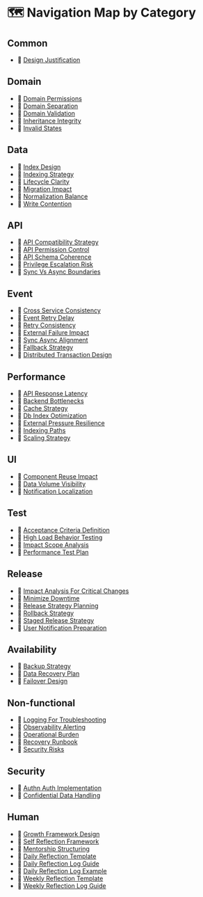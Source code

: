 # 🗺 Navigation Map by Category

## Common

- 📐 [Design Justification](categories/common/design-justification.md)

## Domain

- 📐 [Domain Permissions](categories/domain/domain-permissions.md)
- 📐 [Domain Separation](categories/domain/domain-separation.md)
- 📐 [Domain Validation](categories/domain/domain-validation.md)
- 📐 [Inheritance Integrity](categories/domain/inheritance-integrity.md)
- 📐 [Invalid States](categories/domain/invalid-states.md)

## Data

- 📐 [Index Design](categories/data/index-design.md)
- 📐 [Indexing Strategy](categories/data/indexing-strategy.md)
- 📐 [Lifecycle Clarity](categories/data/lifecycle-clarity.md)
- 📐 [Migration Impact](categories/data/migration-impact.md)
- 📐 [Normalization Balance](categories/data/normalization-balance.md)
- 🔬 [Write Contention](categories/data/write-contention.md)

## API

- 📐 [API Compatibility Strategy](categories/api/api-compatibility-strategy.md)
- 📐 [API Permission Control](categories/api/api-permission-control.md)
- 📐 [API Schema Coherence](categories/api/api-schema-coherence.md)
- 🔬 [Privilege Escalation Risk](categories/api/privilege-escalation-risk.md)
- 📐 [Sync Vs Async Boundaries](categories/api/sync-vs-async-boundaries.md)

## Event

- 📐 [Cross Service Consistency](categories/async/cross-service-consistency.md)
- 🔬 [Event Retry Delay](categories/async/event-retry-delay.md)
- 🔬 [Retry Consistency](categories/async/retry-consistency.md)
- 🔬 [External Failure Impact](categories/async/external-failure-impact.md)
- 📐 [Sync Async Alignment](categories/async/sync-async-alignment.md)
- 🔬 [Fallback Strategy](categories/async/fallback-strategy.md)
- 🔬 [Distributed Transaction Design](categories/async/distributed-transaction-design.md)

## Performance

- 📐 [API Response Latency](categories/performance/api-response-latency.md)
- 🔬 [Backend Bottlenecks](categories/performance/backend-bottlenecks.md)
- 📐 [Cache Strategy](categories/performance/cache-strategy.md)
- 🔬 [Db Index Optimization](categories/performance/db-index-optimization.md)
- 🔬 [External Pressure Resilience](categories/performance/external-pressure-resilience.md)
- 🔬 [Indexing Paths](categories/performance/indexing-paths.md)
- 🔬 [Scaling Strategy](categories/performance/scaling-strategy.md)

## UI

- 📐 [Component Reuse Impact](categories/ui/component-reuse-impact.md)
- 📐 [Data Volume Visibility](categories/ui/data-volume-visibility.md)
- 📐 [Notification Localization](categories/ui/notification-localization.md)

## Test

- 📐 [Acceptance Criteria Definition](categories/test/acceptance-criteria-definition.md)
- 🔬 [High Load Behavior Testing](categories/test/high-load-behavior-testing.md)
- 📐 [Impact Scope Analysis](categories/test/impact-scope-analysis.md)
- 📐 [Performance Test Plan](categories/test/performance-test-plan.md)

## Release

- 🔬 [Impact Analysis For Critical Changes](categories/release/impact-analysis-for-critical-changes.md)
- 🔬 [Minimize Downtime](categories/release/minimize-downtime.md)
- 📐 [Release Strategy Planning](categories/release/release-strategy-planning.md)
- 🔬 [Rollback Strategy](categories/release/rollback-strategy.md)
- 🔬 [Staged Release Strategy](categories/release/staged-release-strategy.md)
- 📐 [User Notification Preparation](categories/release/user-notification-preparation.md)

## Availability

- 🔬 [Backup Strategy](categories/availability/backup-strategy.md)
- 🔬 [Data Recovery Plan](categories/availability/data-recovery-plan.md)
- 🔬 [Failover Design](categories/availability/failover-design.md)

## Non-functional

- 🔬 [Logging For Troubleshooting](categories/non-functional/logging-for-troubleshooting.md)
- 🔬 [Observability Alerting](categories/non-functional/observability-alerting.md)
- 📐 [Operational Burden](categories/non-functional/operational-burden.md)
- 🔬 [Recovery Runbook](categories/non-functional/recovery-runbook.md)
- 📐 [Security Risks](categories/non-functional/security-risks.md)

## Security

- 🔬 [Authn Auth Implementation](categories/security/authn-authz-implementation.md)
- 🔬 [Confidential Data Handling](categories/security/confidential-data-handling.md)

## Human

- 📘 [Growth Framework Design](categories/human/growth-framework-design.md)
- 📘 [Self Reflection Framework](categories/human/self-reflection-framework.md)
- 📘 [Mentorship Structuring](categories/human/mentorship-structuring.md)
- 📘 [Daily Reflection Template](categories/human/daily-reflection-template.md)
- 📘 [Daily Reflection Log Guide](categories/human/daily-reflection-log-guide.md)
- 📘 [Daily Reflection Log Example](categories/human/daily-reflection-log-example.md)
- 📘 [Weekly Reflection Template](categories/human/weekly-reflection-template.md)
- 📘 [Weekly Reflection Log Guide](categories/human/weekly-reflection-log-guide.md)
